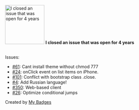 <img src="https://my-badges.github.io/my-badges/old-issue-4.png" alt="I closed an issue that was open for 4 years" title="I closed an issue that was open for 4 years" width="128">
<strong>I closed an issue that was open for 4 years</strong>
<br><br>

Issues:

- <a href="https://github.com/rachelbaker/bootstrapwp-Twitter-Bootstrap-for-WordPress/issues/61">#61</a>: Cant install theme without chmod 777
- <a href="https://github.com/hakimel/stroll.js/issues/24">#24</a>: onClick event on list items on iPhone.
- <a href="https://github.com/ccampbell/rainbow/issues/101">#101</a>: Conflict with bootstrap class .close.
- <a href="https://github.com/dnaber-de/WP-Colored-Coding/issues/4">#4</a>: Add Russian language!
- <a href="https://github.com/deployphp/deployer/issues/350">#350</a>: Web-based client
- <a href="https://github.com/expr-lang/expr/issues/26">#26</a>: Optimize conditional jumps


Created by <a href="https://github.com/my-badges/my-badges">My Badges</a>